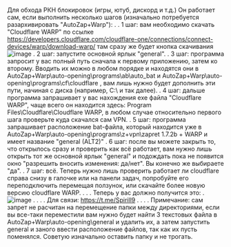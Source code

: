 Для обхода РКН блокировок (игры, ютуб, дискорд и т.д.)
Он работает сам, если выполнить несколько шагов (изначально потребуется разархивировать "AutoZap+Warp"):
.
.
1 шаг: вам необходимо скачать "Cloudflare WARP" по ссылке https://developers.cloudflare.com/cloudflare-one/connections/connect-devices/warp/download-warp/  там сразу же будет кнопка скачивания ![image](https://github.com/user-attachments/assets/89206ffc-d247-4870-ac41-9cd1d167d8e2)
.
2 шаг: запустите основной ярлык "general".
.
3 шаг: программа запросит у вас полный путь сначала к первому приложению, затем ко второму. Вводить их можно в любом порядке и находятся они в  AutoZap+Warp\auto-opening\programs\ab\auto_bat  и  AutoZap+Warp\auto-opening\programs\cf\cloudflare  , вам лишь нужно будет дополнить эти пути, начиная с диска (например, C:\ и так далее).
.
4 шаг: дальше программа запрашивает у вас нахождения exe файла "Cloudflare WARP", чаще всего он находится здесь: Program Files\Cloudflare\Cloudflare WARP, в любом случае относительно первого шага проверьте куда скачался сам VPN.
.
5 шаг: программа запрашивает расположение bat-файла, который находится уже в AutoZap+Warp\auto-opening\programs\z+vpn\zapret 1.7.2b + WARP и имеет название "general (ALT2)"
.
6 шаг: после вы можете закрыть то, что открылось сразу и проверить как всё работает, вам нужно лишь открыть тот же основной ярлык "general" и подождать пока не появится окно "разрешить вносить изменения: да/нет". Вы конечно же выбираете "да". 
.
7 шаг: всё. Теперь нужно лишь проверить работает ли cloudflare справа снизу в галочке или на панели задач, попробуйте его переподключить перемещая ползунок, или скачайте более новую версию cloudflare WARP.
.
.
.
Теперь у вас должно получится это:
.
![image](https://github.com/user-attachments/assets/088b51c7-4285-4ebd-8aca-5932e6e26a9e)
.
.
.
.
Для связи:
https://t.me/Spirill9
.
.
.
.
Примечание: 
сам запрет не расчитан на перемещение папки между директориями, если вы все-таки переместили вам нужно будет найти 3 текстовых файла в  AutoZap+Warp\auto-opening\general  и удалить их, а затем запустить general и заного ввести расположение файлов, так как их пусть поменялся. Советую изначально оставить папку и не трогать.

